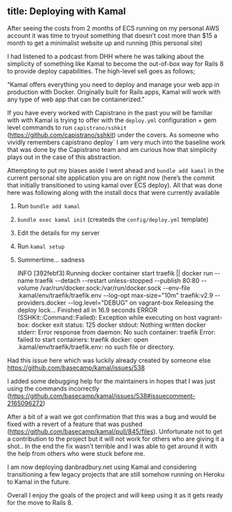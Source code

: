 title: Deploying with Kamal
----
After seeing the costs from 2 months of ECS running on my personal AWS account it was time to tryout something that doesn’t cost more than $15 a month to get a minimalist website up and running (this personal site)

I had listened to a podcast from DHH where he was talking about the simplicity of something like Kamal to become the out-of-box way for Rails 8 to provide deploy capabilities. The high-level sell goes as follows;

“Kamal offers everything you need to deploy and manage your web app in production with Docker. Originally built for Rails apps, Kamal will work with any type of web app that can be containerized.”

If you have every worked with Capistrano in the past you will be familiar with with Kamal is trying to offer with the `deploy.yml` configuration + gem level commands to run `capistrano/sshkit` (https://github.com/capistrano/sshkit) under the covers. As someone who vividly remembers capistrano deploy` I am very much into the baseline work that was done by the Capistrano team and am curious how that simplicity plays out in the case of this abstraction.

Attempting to put my biases aside I went ahead and `bundle add kamal` in the current personal site application you are on right now (here’s the commit that initially transitioned to using kamal over ECS deploy). All that was done here was following along with the install docs that were currently available

1. Run `bundle add kamal`
2. `bundle exec kamal init` (createds the `config/deploy.yml` template)
3. Edit the details for my server
4. Run `kamal setup`
5. Summertime… sadness


    INFO [392febf3] Running docker container start traefik || docker run --name traefik --detach --restart unless-stopped --publish 80:80 --volume /var/run/docker.sock:/var/run/docker.sock --env-file .kamal/env/traefik/traefik.env --log-opt max-size="10m" traefik:v2.9 --providers.docker --log.level="DEBUG" on vagrant-box
    Releasing the deploy lock...
    Finished all in 16.9 seconds
    ERROR (SSHKit::Command::Failed): Exception while executing on host vagrant-box: docker exit status: 125
    docker stdout: Nothing written
    docker stderr: Error response from daemon: No such container: traefik
    Error: failed to start containers: traefik
    docker: open .kamal/env/traefik/traefik.env: no such file or directory.


Had this issue here which was luckily already created by someone else https://github.com/basecamp/kamal/issues/538

I added some debugging help for the maintainers in hopes that I was just using the commands incorrectly (https://github.com/basecamp/kamal/issues/538#issuecomment-2165096272)

After a bit of a wait we got confirmation that this was a bug and would be fixed with a revert of a feature that was pushed (https://github.com/basecamp/kamal/pull/845/files). Unfortunate not to get a contribution to the project but it will not work for others who are giving it a shot.. In the end the fix wasn’t terrible and I was able to get around it with the help from others who were stuck before me.

I am now deploying danbradbury.net using Kamal and considering transitioning a few legacy projects that are still somehow running on Heroku to Kamal in the future.

Overall I enjoy the goals of the project and will keep using it as it gets ready for the move to Rails 8.

